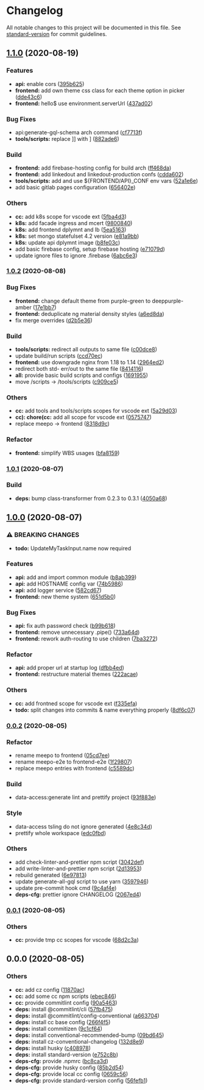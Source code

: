# Changelog

All notable changes to this project will be documented in this file. See [standard-version](https://github.com/conventional-changelog/standard-version) for commit guidelines.

## [1.1.0](https://github.com/AmirAlOmari/nx-nest-ng-gql-monorepo/compare/1.0.2...1.1.0) (2020-08-19)


### Features

* **api:** enable cors ([395b625](https://github.com/AmirAlOmari/nx-nest-ng-gql-monorepo/commit/395b6256548b9886c7675616cc2ef72f218048a5))
* **frontend:** add own theme css class for each theme option in picker ([dde43c6](https://github.com/AmirAlOmari/nx-nest-ng-gql-monorepo/commit/dde43c6fb896c21737d0050192f239ba6d1665c0))
* **frontend:** hello$ use environment.serverUrl ([437ad02](https://github.com/AmirAlOmari/nx-nest-ng-gql-monorepo/commit/437ad02cb55e0739d6fe21bfa264c81deb0d4e8e))


### Bug Fixes

* api:generate-gql-schema arch command ([cf7713f](https://github.com/AmirAlOmari/nx-nest-ng-gql-monorepo/commit/cf7713f127d5d131858bb9cb1e042221fae992af))
* **tools/scripts:** replace ]] with ] ([882ade6](https://github.com/AmirAlOmari/nx-nest-ng-gql-monorepo/commit/882ade64be53a482c159b0bbb4c637db4c4ac8aa))


### Build

* **frontend:** add firebase-hosting config for build arch ([ff468da](https://github.com/AmirAlOmari/nx-nest-ng-gql-monorepo/commit/ff468da9416462e2269e34bc473d2651d2b9a243))
* **frontend:** add linkedout and linkedout-production confs ([cdda602](https://github.com/AmirAlOmari/nx-nest-ng-gql-monorepo/commit/cdda602fc5372116eedba418213d3e72eab184ca))
* **tools/scripts:** add and use ${FRONTEND/API}_CONF env vars ([52a1e6e](https://github.com/AmirAlOmari/nx-nest-ng-gql-monorepo/commit/52a1e6e16d12e68f06e86a8cf950cdb4eeaae043))
* add basic gitlab pages configuration ([656402e](https://github.com/AmirAlOmari/nx-nest-ng-gql-monorepo/commit/656402ea7161743f1167252ff918e5283fdc653f))


### Others

* **cc:** add k8s scope for vscode ext ([5fba4d3](https://github.com/AmirAlOmari/nx-nest-ng-gql-monorepo/commit/5fba4d3bf89ea16f95f7576b6e3d73544fbc5b3d))
* **k8s:** add facade ingress and mcert ([9800840](https://github.com/AmirAlOmari/nx-nest-ng-gql-monorepo/commit/9800840e3d194160f6b7b87f264399d76d227bd1))
* **k8s:** add frontend dplymnt and lb ([5ea5163](https://github.com/AmirAlOmari/nx-nest-ng-gql-monorepo/commit/5ea5163bc9584c263021b8de2ce3855132ed4b73))
* **k8s:** set mongo statefulset 4.2 version ([e81a9bb](https://github.com/AmirAlOmari/nx-nest-ng-gql-monorepo/commit/e81a9bb1e1caf13e0134ac2540595b649b7128c8))
* **k8s:** update api dplymnt image ([b8fe03c](https://github.com/AmirAlOmari/nx-nest-ng-gql-monorepo/commit/b8fe03cddd23f2aa08fa8fc955b5c6dcb4cdeb98))
* add basic firebase config, setup firebase hosting ([e71079d](https://github.com/AmirAlOmari/nx-nest-ng-gql-monorepo/commit/e71079d69ba3397987633d4aa780ef0b156e197e))
* update ignore files to ignore .firebase ([6abc6e3](https://github.com/AmirAlOmari/nx-nest-ng-gql-monorepo/commit/6abc6e3ab36da0de97b9cea86bc1621ec494c2b0))

### [1.0.2](https://github.com/AmirAlOmari/nx-nest-ng-gql-monorepo/compare/1.0.1...1.0.2) (2020-08-08)


### Bug Fixes

* **frontend:** change default theme from purple-green to deeppurple-amber ([17e1bb7](https://github.com/AmirAlOmari/nx-nest-ng-gql-monorepo/commit/17e1bb73cfce2f2c3e40e777bfb25d924aedff49))
* **frontend:** deduplicate ng material density styles ([a6ed8da](https://github.com/AmirAlOmari/nx-nest-ng-gql-monorepo/commit/a6ed8dab282a4e3cd38374482e22fafcaa8754aa))
* fix merge overrides ([d2b5e36](https://github.com/AmirAlOmari/nx-nest-ng-gql-monorepo/commit/d2b5e36d1c48b3f0f4d3480ad944de95cd642e4f))


### Build

* **tools/scripts:** redirect all outputs to same file ([c00dce8](https://github.com/AmirAlOmari/nx-nest-ng-gql-monorepo/commit/c00dce8c51f22462df387b3d99e974aee19cdc60))
* update build/run scripts ([ccd70ec](https://github.com/AmirAlOmari/nx-nest-ng-gql-monorepo/commit/ccd70ec8a8f36ad8fb7da8b9ba3a79a367a5719f))
* **frontend:** use downgrade nginx from 1.18 to 1.14 ([2964ed2](https://github.com/AmirAlOmari/nx-nest-ng-gql-monorepo/commit/2964ed2802eb5e23f771f4c693dbe758858a2295))
* redirect both std- err/out to the same file ([8414116](https://github.com/AmirAlOmari/nx-nest-ng-gql-monorepo/commit/84141167432849ddbe5f144d6a0a865003e57d65))
* **all:** provide basic build scripts and configs ([1691955](https://github.com/AmirAlOmari/nx-nest-ng-gql-monorepo/commit/169195579d2e92af1d10ce36458e3542e57c276c))
* move /scripts -> /tools/scripts ([c909ce5](https://github.com/AmirAlOmari/nx-nest-ng-gql-monorepo/commit/c909ce505c8d190417214553dc2bf67036feb841))


### Others

* **cc:** add tools and tools/scripts scopes for vscode ext ([5a29d03](https://github.com/AmirAlOmari/nx-nest-ng-gql-monorepo/commit/5a29d036e158b4cdca4dfbb40c85ddda46ad1db9))
* **cc): chore(cc:** add all scope for vscode ext ([0575747](https://github.com/AmirAlOmari/nx-nest-ng-gql-monorepo/commit/0575747fa7195336288c2a829e84f38d54fc6fe1))
* replace meepo -> frontend ([8318d9c](https://github.com/AmirAlOmari/nx-nest-ng-gql-monorepo/commit/8318d9cfad62e0347f649199b582b4ec8241b154))


### Refactor

* **frontend:** simplify WBS usages ([bfa8159](https://github.com/AmirAlOmari/nx-nest-ng-gql-monorepo/commit/bfa8159fe06a3171ec2039695b710dff51df295b))

### [1.0.1](https://github.com/AmirAlOmari/nx-nest-ng-gql-monorepo/compare/1.0.0...1.0.1) (2020-08-07)


### Build

* **deps:** bump class-transformer from 0.2.3 to 0.3.1 ([4050a68](https://github.com/AmirAlOmari/nx-nest-ng-gql-monorepo/commit/4050a68d4630d95f5476aba1ff35cb5a891f3e70))

## [1.0.0](https://github.com/AmirAlOmari/nx-nest-ng-gql-monorepo/compare/0.0.2...1.0.0) (2020-08-07)


### ⚠ BREAKING CHANGES

* **todo:** UpdateMyTaskInput.name now required

### Features

* **api:** add and import common module ([b8ab399](https://github.com/AmirAlOmari/nx-nest-ng-gql-monorepo/commit/b8ab399291acd1529ec11bbf514986a9fa5437da))
* **api:** add HOSTNAME config var ([74b5986](https://github.com/AmirAlOmari/nx-nest-ng-gql-monorepo/commit/74b5986d6322285407272dba323113e03218f040))
* **api:** add logger service ([582cd67](https://github.com/AmirAlOmari/nx-nest-ng-gql-monorepo/commit/582cd673387958fa52adbd149ddc96ea1daaa149))
* **frontend:** new theme system ([651d5b0](https://github.com/AmirAlOmari/nx-nest-ng-gql-monorepo/commit/651d5b0e5f86a6e3adf42496eee15f7f203c5604))


### Bug Fixes

* **api:** fix auth password check ([b99b618](https://github.com/AmirAlOmari/nx-nest-ng-gql-monorepo/commit/b99b618556ee3c7b635007b6c657ac7d29f94c7d))
* **frontend:** remove unnecessary .pipe() ([733a64d](https://github.com/AmirAlOmari/nx-nest-ng-gql-monorepo/commit/733a64d1e750490f9dc616f8fa3aef299c17483d))
* **frontend:** rework auth-routing to use children ([7ba3272](https://github.com/AmirAlOmari/nx-nest-ng-gql-monorepo/commit/7ba3272a161af9c8b09fef0f21cdb3aedcfd1bac))


### Refactor

* **api:** add proper url at startup log ([dfbb4ed](https://github.com/AmirAlOmari/nx-nest-ng-gql-monorepo/commit/dfbb4ed8ca8280f575e5a633c21a1b63754c87a5))
* **frontend:** restructure material themes ([222acae](https://github.com/AmirAlOmari/nx-nest-ng-gql-monorepo/commit/222acaef82f35b145d19d6414aecd032c7141086))


### Others

* **cc:** add frontned scope for vscode ext ([f335efa](https://github.com/AmirAlOmari/nx-nest-ng-gql-monorepo/commit/f335efabc74abeec2476d00bba5af35fb62c5a78))
* **todo:** split changes into commits & name everything properly ([8df6c07](https://github.com/AmirAlOmari/nx-nest-ng-gql-monorepo/commit/8df6c07f71370a9541937ebabfb96967e329cc57))

### [0.0.2](https://github.com/AmirAlOmari/nx-nest-ng-gql-monorepo/compare/0.0.1...0.0.2) (2020-08-05)


### Refactor

* rename meepo to frontend ([05cd7ee](https://github.com/AmirAlOmari/nx-nest-ng-gql-monorepo/commit/05cd7ee960995e935976639a54ba6705ae80017e))
* rename meepo-e2e to frontend-e2e ([1f29807](https://github.com/AmirAlOmari/nx-nest-ng-gql-monorepo/commit/1f29807c042fad58c945d1c7dc550ad3f44980d7))
* replace meepo entries with frontend ([c5589dc](https://github.com/AmirAlOmari/nx-nest-ng-gql-monorepo/commit/c5589dc63538644a35df9090eb0ec4911538b27e))


### Build

* data-access:generate lint and prettify project ([93f883e](https://github.com/AmirAlOmari/nx-nest-ng-gql-monorepo/commit/93f883e0211899b464541cd8d29483b26cd796c1))


### Style

* data-access tsling do not ignore generated ([4e8c34d](https://github.com/AmirAlOmari/nx-nest-ng-gql-monorepo/commit/4e8c34d5856d330caa15f7582922483f2ac7de12))
* prettify whole workspace ([edc0fbd](https://github.com/AmirAlOmari/nx-nest-ng-gql-monorepo/commit/edc0fbdd6533f23c93358b458ea23b81518646a6))


### Others

* add check-linter-and-prettier npm script ([3042def](https://github.com/AmirAlOmari/nx-nest-ng-gql-monorepo/commit/3042def510007d9b2e36be5e0e4c4bfe3f7333b7))
* add write-linter-and-prettier npm script ([2d13953](https://github.com/AmirAlOmari/nx-nest-ng-gql-monorepo/commit/2d139533d2e96179d960461ed82fcca7e57d180f))
* rebuild generated ([6e97813](https://github.com/AmirAlOmari/nx-nest-ng-gql-monorepo/commit/6e978139ca67e82d868d41b8bc9dc54c2f4e428c))
* update generate-all-gql script to use yarn ([3597946](https://github.com/AmirAlOmari/nx-nest-ng-gql-monorepo/commit/3597946142492284cd5f1e9dc2cfa30239cc02e5))
* update pre-commit hook cmd ([9c4af4e](https://github.com/AmirAlOmari/nx-nest-ng-gql-monorepo/commit/9c4af4e6ec93e09f776a6136330b9f1aae77a73f))
* **deps-cfg:** prettier ignore CHANGELOG ([2067ed4](https://github.com/AmirAlOmari/nx-nest-ng-gql-monorepo/commit/2067ed45dbda1a67900e096a8d65f66f2c38e28d))

### [0.0.1](https://github.com/AmirAlOmari/nx-nest-ng-gql-monorepo/compare/0.0.0...0.0.1) (2020-08-05)


### Others

* **cc:** provide tmp cc scopes for vscode ([68d2c3a](https://github.com/AmirAlOmari/nx-nest-ng-gql-monorepo/commit/68d2c3a4a9fa54f8263ad0bffe6950e874031830))

## 0.0.0 (2020-08-05)


### Others

* **cc:** add cz config ([11870ac](https://github.com/AmirAlOmari/nx-nest-ng-gql-monorepo/commit/11870ac1dcad27e228d0f2e82c480371d734c5f9))
* **cc:** add some cc npm scripts ([ebec846](https://github.com/AmirAlOmari/nx-nest-ng-gql-monorepo/commit/ebec846d7888c655b5e17f9832e7100769766b52))
* **cc:** provide commitlint config ([90a5463](https://github.com/AmirAlOmari/nx-nest-ng-gql-monorepo/commit/90a546332b74ea0a6b5bde5c4ebbfa37c5e84351))
* **deps:** install @commitlint/cli ([57fb475](https://github.com/AmirAlOmari/nx-nest-ng-gql-monorepo/commit/57fb4757a68f1fce228c01753030d52a3a6aad33))
* **deps:** install @commitlint/config-conventional ([a663704](https://github.com/AmirAlOmari/nx-nest-ng-gql-monorepo/commit/a663704da4810afda6b0b666342419aa07c11b3c))
* **deps:** install cc base config ([266f4f5](https://github.com/AmirAlOmari/nx-nest-ng-gql-monorepo/commit/266f4f55403a3502522590684ebe7bdf550aa6d2))
* **deps:** install commitizen ([9c1cf64](https://github.com/AmirAlOmari/nx-nest-ng-gql-monorepo/commit/9c1cf6434d9c4a7e3bfa7ba1b0275cab5b6dd91f))
* **deps:** install conventional-recommended-bump ([09bd645](https://github.com/AmirAlOmari/nx-nest-ng-gql-monorepo/commit/09bd645d88fed6e55b9f54851114aa94f98917fa))
* **deps:** install cz-conventional-changelog ([132d8e9](https://github.com/AmirAlOmari/nx-nest-ng-gql-monorepo/commit/132d8e90ab8099ebe5672be3442f33fc7d265497))
* **deps:** install husky ([c408978](https://github.com/AmirAlOmari/nx-nest-ng-gql-monorepo/commit/c4089788833fdcc9f4b16c094f9b9d5aaf2859f5))
* **deps:** install standard-version ([e752c8b](https://github.com/AmirAlOmari/nx-nest-ng-gql-monorepo/commit/e752c8b8267701ebc769932d262ee0e7b8a4df84))
* **deps-cfg:** provide .npmrc ([bc8ca3d](https://github.com/AmirAlOmari/nx-nest-ng-gql-monorepo/commit/bc8ca3d5ae905f084393174d852713667a405aee))
* **deps-cfg:** provide husky config ([85b2d54](https://github.com/AmirAlOmari/nx-nest-ng-gql-monorepo/commit/85b2d54508a8d9da2e7daeba2c4a3824f1c5d921))
* **deps-cfg:** provide local cc config ([0659c56](https://github.com/AmirAlOmari/nx-nest-ng-gql-monorepo/commit/0659c563adc932911adcf0024e891b9c61520be8))
* **deps-cfg:** provide standard-version config ([56fefb1](https://github.com/AmirAlOmari/nx-nest-ng-gql-monorepo/commit/56fefb1ba53529ddcf03281e2cec2554d9811d90))
